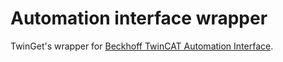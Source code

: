 # Automation interface wrapper

TwinGet's wrapper for [Beckhoff TwinCAT Automation Interface](https://infosys.beckhoff.com/english.php?content=../content/1033/tc3_automationinterface/242682763.html&id=).
